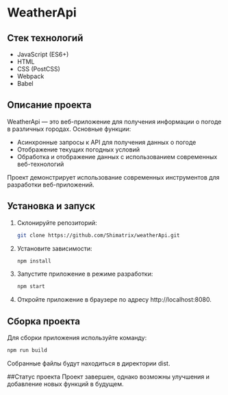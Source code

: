 # WeatherApi

## Стек технологий
- JavaScript (ES6+)
- HTML
- CSS (PostCSS)
- Webpack
- Babel

## Описание проекта
WeatherApi — это веб-приложение для получения информации о погоде в различных городах. Основные функции:
- Асинхронные запросы к API для получения данных о погоде
- Отображение текущих погодных условий
- Обработка и отображение данных с использованием современных веб-технологий

Проект демонстрирует использование современных инструментов для разработки веб-приложений.

## Установка и запуск

1. Склонируйте репозиторий:
   ```bash
   git clone https://github.com/Shimatrix/weatherApi.git
   ```
   
2. Установите зависимости:
   ```bash
   npm install
   ```
   
3. Запустите приложение в режиме разработки:
   ```bash
   npm start
   ```
   
4. Откройте приложение в браузере по адресу http://localhost:8080.

## Сборка проекта

Для сборки приложения используйте команду:
  ```bash
  npm run build
  ```

Собранные файлы будут находиться в директории dist.

##Статус проекта
Проект завершен, однако возможны улучшения и добавление новых функций в будущем.
